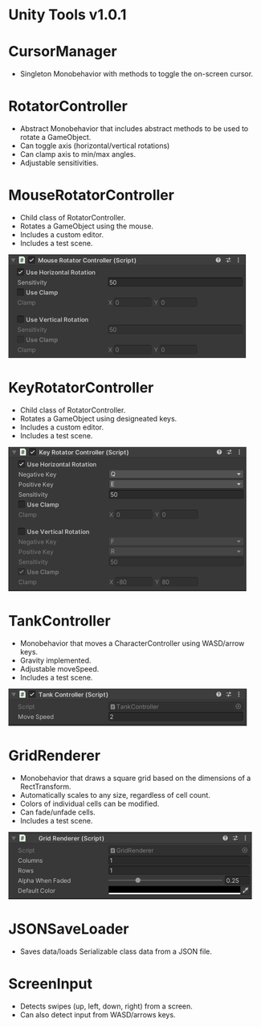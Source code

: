 # Unity Tools v1.0.1

# CursorManager

- Singleton Monobehavior with methods to toggle the on-screen cursor.

# RotatorController

- Abstract Monobehavior that includes abstract methods to be used to rotate a GameObject.
- Can toggle axis (horizontal/vertical rotations)
- Can clamp axis to min/max angles.
- Adjustable sensitivities.

# MouseRotatorController

- Child class of RotatorController.
- Rotates a GameObject using the mouse.
- Includes a custom editor.
- Includes a test scene.

![alt text](https://github.com/JustinDLlacuna/unity-tools/blob/v1.0.1/Assets/Screenshots/MouseRotatorControllerEditor.png?raw=true)

# KeyRotatorController

- Child class of RotatorController.
- Rotates a GameObject using designeated keys.
- Includes a custom editor.
- Includes a test scene.

![alt text](https://github.com/JustinDLlacuna/unity-tools/blob/v1.0.1/Assets/Screenshots/KeyRotatorControllerEditor.png?raw=true)

# TankController

- Monobehavior that moves a CharacterController using WASD/arrow keys.
- Gravity implemented. 
- Adjustable moveSpeed.
- Includes a test scene.

![alt text](https://github.com/JustinDLlacuna/unity-tools/blob/v1.0.1/Assets/Screenshots/TankControllerEditor.png?raw=true)

# GridRenderer

- Monobehavior that draws a square grid based on the dimensions of a RectTransform.
- Automatically scales to any size, regardless of cell count.
- Colors of individual cells can be modified.
- Can fade/unfade cells.
- Includes a test scene.

![alt text](https://github.com/JustinDLlacuna/unity-tools/blob/v1.0.1/Assets/Screenshots/GridRendererEditor.png?raw=true)

# JSONSaveLoader

- Saves data/loads Serializable class data from a JSON file. 

# ScreenInput

- Detects swipes (up, left, down, right) from a screen.
- Can also detect input from WASD/arrows keys.
